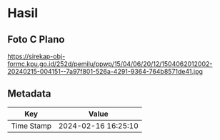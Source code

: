 # Hasil

## Foto C Plano

https://sirekap-obj-formc.kpu.go.id/252d/pemilu/ppwp/15/04/06/20/12/1504062012002-20240215-004151--7a97f801-526a-4291-9364-764b8571de41.jpg


## Metadata

| Key        | Value               |
| ---------- | ------------------- |
| Time Stamp | 2024-02-16 16:25:10 |



